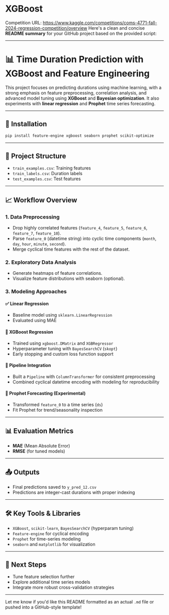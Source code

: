 # XGBoost
Competition URL:
https://www.kaggle.com/competitions/coms-4771-fall-2024-regression-competition/overview 
Here's a clean and concise **README summary** for your GitHub project based on the provided script:

---

# 📊 Time Duration Prediction with XGBoost and Feature Engineering

This project focuses on predicting durations using machine learning, with a strong emphasis on feature preprocessing, correlation analysis, and advanced model tuning using **XGBoost** and **Bayesian optimization**. It also experiments with **linear regression** and **Prophet** time series forecasting.

---

## 🔧 Installation

```bash
pip install feature-engine xgboost seaborn prophet scikit-optimize
```

---

## 📁 Project Structure

- `train_examples.csv`: Training features
- `train_labels.csv`: Duration labels
- `test_examples.csv`: Test features

---

## 📈 Workflow Overview

### 1. **Data Preprocessing**
- Drop highly correlated features (`feature_4`, `feature_5`, `feature_6`, `feature_7`, `feature_10`).
- Parse `feature_0` (datetime string) into cyclic time components (`month`, `day`, `hour`, `minute`, `second`).
- Merge cyclical time features with the rest of the dataset.

### 2. **Exploratory Data Analysis**
- Generate heatmaps of feature correlations.
- Visualize feature distributions with seaborn (optional).

### 3. **Modeling Approaches**

#### ✅ Linear Regression
- Baseline model using `sklearn.LinearRegression`
- Evaluated using MAE

#### 🌲 XGBoost Regression
- Trained using `xgboost.DMatrix` and `XGBRegressor`
- Hyperparameter tuning with `BayesSearchCV` (`skopt`)
- Early stopping and custom loss function support

#### 🔄 Pipeline Integration
- Built a `Pipeline` with `ColumnTransformer` for consistent preprocessing
- Combined cyclical datetime encoding with modeling for reproducibility

#### 🔮 Prophet Forecasting (Experimental)
- Transformed `feature_0` to a time series (`ds`)
- Fit Prophet for trend/seasonality inspection

---

## 📊 Evaluation Metrics
- **MAE** (Mean Absolute Error)
- **RMSE** (for tuned models)

---

## 📤 Outputs
- Final predictions saved to `y_pred_12.csv`
- Predictions are integer-cast durations with proper indexing

---

## 🛠️ Key Tools & Libraries
- `XGBoost`, `scikit-learn`, `BayesSearchCV` (hyperparam tuning)
- `Feature-engine` for cyclical encoding
- `Prophet` for time-series modeling
- `seaborn` and `matplotlib` for visualization

---

## 🚀 Next Steps
- Tune feature selection further
- Explore additional time series models
- Integrate more robust cross-validation strategies

---

Let me know if you'd like this README formatted as an actual `.md` file or pushed into a GitHub-style template!
